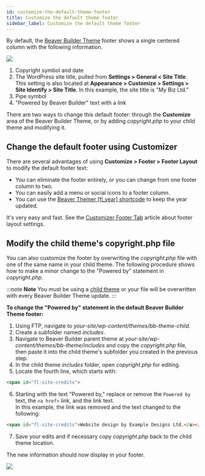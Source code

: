 ```yaml
---
id: customize-the-default-theme-footer
title: Customize the default theme footer
sidebar_label: Customize the default theme footer
---
```


By default, the [Beaver Builder Theme](https://www.wpbeaverbuilder.com/wordpress-framework-theme/) footer shows a single centered column with the following information.

![](/img/customize-the-default-theme-footer-f4abbc2f.png)

1. Copyright symbol and date
2. The WordPress site title, pulled from **Settings > General < Site Title**.  
  This setting is also located at **Appearance > Customize > Settings > Site Identify > Site Title**. In this example, the site title is "My Biz Ltd."
3. Pipe symbol
4. "Powered by Beaver Builder" text with a link

There are two ways to change this default footer: through the **Customize** area of the Beaver Builder Theme, or by adding _copyright.php_ to your child theme and modifying it.

## Change the default footer using Customizer

There are several advantages of using **Customize > Footer > Footer Layout** to modify the default footer text:

  * You can eliminate the footer entirely, or you can change from one footer column to two.
  * You can easily add a menu or social icons to a footer column.
  * You can use the [Beaver Themer [fl_year] shortcode](/bb-theme/defaults-for-layouts-content/shortcode-for-current-date.md) to keep the year updated.

It's very easy and fast. See the [Customizer Footer Tab](/bb-theme/customizer-settings/footer.md#footer-layout) article about footer layout settings.

## Modify the child theme's copyright.php file

You can also customize the footer by overwriting the _copyright.php_ file with one of the same name in your child theme. The following procedure shows how to make a minor change to the "Powered by" statement in _copyright.php_.

:::note **Note**
You must be using a [child theme](/bb-theme/getting-started/do-i-need-to-install-the-beaver-builder-child-theme.md) or your file will be overwritten with every Beaver Builder Theme update.
:::

**To change the "Powered by" statement in the default Beaver Builder Theme footer:**

  1. Using FTP, navigate to _your-site/wp-content/themes/bb-theme-child._
  2. Create a subfolder named _includes_.
  3. Navigate to Beaver Builder parent theme at  _your-site/wp-content/themes/bb-theme/includes_ and copy the _copyright.php_ file, then paste it into the child theme's subfolder you created in the previous step.
  4. In the child theme _includes_ folder, open _copyright.php_ for editing.
  5. Locate the fourth line, which starts with:  

  ```html
  <span id="fl-site-credits">
  ```

  6. Starting with the text "Powered by,"  replace or remove the `Powered by` text, the `<a href>` link, and the link text.  
  In this example, the link was removed and the text changed to the following:  

  ```html
  <span id="fl-site-credits">Website design by Example Designs Ltd.</a></span>
  ```

  7. Save your edits and if necessary copy _copyright.php_ back to the child theme location.

The new information should now display in your footer.

![](/img/customize-the-default-theme-footer-7c5f75ed.png)
